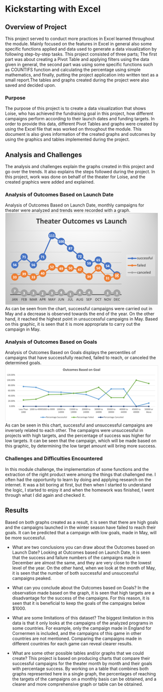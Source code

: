 # Kickstarting with Excel

## Overview of Project
This project served to conduct more practices in Excel learned throughout the module. Mainly focused on the features in Excel in general also some specific functions applied and data used to generate a data visualization by following step-by-step tasks.
This project consisted of three parts; The first part was about creating a Pivot Table and applying filters using the data given in general, the second part was using some specific functions such as COUNTIFS function and calculating the percentage using simple mathematics, and finally, putting the project application into written text as a small report.The tables and graphs created during the project were also saved and decided upon.
### Purpose
The purpose of this project is to create a data visualization that shows Loise, who has achieved the fundraising goal in this project, how different campaigns perform according to their launch dates and funding targets. In order to provide this data, different Pivot Tables and graphs were created by using the Excel file that was worked on throughout the module.
This document is also gives information of the created graphs and outcomes by using the graphics and tables implemented during the project.
## Analysis and Challenges
The analysis and challenges explain the graphs created in this project and go over the trends. It also explains the steps followed during the project. 
In this project, work was done on behalf of the theater for Loise, and the created graphics were added and explained.
### Analysis of Outcomes Based on Launch Date
Analysis of Outcomes Based on Launch Date, monthly campaigns for theater were analyzed and trends were recorded with a graph.
![Theatre Outcomes Vs Launch](https://github.com/huzeyfecanbaz/kickstarter-analysis/blob/4a5f4d4d4e68805dc23894f45fb10e2d642fd513/resources/Theatre_Outcomes_vs_Launch.png)
As can be seen from the chart, successful campaigns were carried out in May and a decrease is observed towards the end of the year. On the other hand, it reached the highest point in unsuccessful campaigns in May. Based on this graphic, it is seen that it is more appropriate to carry out the campaign in May.
### Analysis of Outcomes Based on Goals
Analysis of Outcomes Based on Goals displays the percentiles of campaigns that have successfully reached, failed to reach, or canceled the determined goals.
![Outcomes Vs Goals](https://github.com/huzeyfecanbaz/kickstarter-analysis/blob/4a5f4d4d4e68805dc23894f45fb10e2d642fd513/resources/Outcomes_vs_Goals.png)
As can be seen in this chart, successful and unsuccessful campaigns are inversely related to each other. The campaigns were unsuccessful in projects with high targets, and the percentage of success was higher for low targets. It can be seen that the campaign, which will be made based on this graphic, by determining the low target amount will bring more success.
### Challenges and Difficulties Encountered
In this module challenge, the implementation of some functions and the extraction of the right product were among the things that challenged me. I often had the opportunity to learn by doing and applying research on the internet. It was a bit boring at first, but then when I started to understand the logic, I started to enjoy it and when the homework was finished, I went through what I did again and checked it.
## Results
Based on both graphs created as a result, it is seen that there are high goals and the campaigns launched in the winter season have failed to reach their goals. It can be predicted that a campaign with low goals, made in May, will be more successful.

- What are two conclusions you can draw about the Outcomes based on Launch Date?
Looking at Outcomes based on Launch Date, it is seen that the success and failure numbers of the campaigns made in December are almost the same, and they are very close to the lowest level of the year. On the other hand, when we look at the month of May, it is seen that the number of both successful and unsuccessful campaigns peaked.

- What can you conclude about the Outcomes based on Goals?
In the observation made based on the graph, it is seen that high targets are a disadvantage for the success of the campaigns. For this reason, it is seen that it is beneficial to keep the goals of the campaigns below $1000.

- What are some limitations of this dataset?
The biggest limitation in this data is that it only looks at the campaigns of the analyzed programs in some countries. For example, only the campaign made in England for Cornermen is included, and the campaigns of this game in other countries are not mentioned. Comparing the campaigns made in different countries for each game can reveal clearer results.

- What are some other possible tables and/or graphs that we could create?
This project is based on producing charts that compare their successful campaigns for the theater month by month and their goals with percentage success. By working on a table that combines both graphs represented here in a single graph, the percentages of reaching the targets of the campaigns on a monthly basis can be obtained, and a clearer and more comprehensive graph or table can be obtained.
